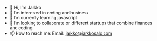 - 👋 Hi, I’m Jarkko
- 👀 I’m interested in coding and business
- 🌱 I’m currently learning javascript
- 💞️ I’m looking to collaborate on different startups that combine finances and coding
- 📫 How to reach me:
        Email: jarkko@jarkkosalo.com
        
